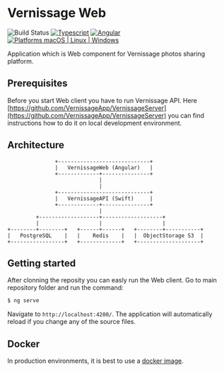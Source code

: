 # Vernissage Web

![Build Status](https://github.com/VernissageApp/VernissageWeb/actions/workflows/build.yml/badge.svg)
[![Typescript](https://img.shields.io/badge/Typescript-orange.svg?style=flat)](https://www.typescriptlang.org)
[![Angular](https://img.shields.io/badge/Angular-17-blue.svg?style=flat)](https://angular.io)
[![Platforms macOS | Linux | Windows](https://img.shields.io/badge/Platforms-macOS%20%7C%20Linux%20%7C%20Windows%20-lightgray.svg?style=flat)](https://angular.io)

Application which is Web component for Vernissage photos sharing platform.

## Prerequisites

Before you start Web client you have to run Vernissage API. Here [https://github.com/VernissageApp/VernissageServer](https://github.com/VernissageApp/VernissageServer) you can find instructions how to do it on local development environment.

## Architecture

```
               +-----------------------------+
               |   VernissageWeb (Angular)   |
               +-------------+---------------+
                             |
                             |
               +-----------------------------+
               |   VernissageAPI (Swift)     |
               +-------------+---------------+
                             |
         +-------------------+-------------------+
         |                   |                   |
+--------+--------+   +------+------+   +--------+-----------+
|   PostgreSQL    |   |    Redis    |   |  ObjectStorage S3  |
+-----------------+   +-------------+   +--------------------+
```

## Getting started

After clonning the reposity you can easly run the Web client. Go to main repository folder and run the command:

```bash
$ ng serve
```

Navigate to `http://localhost:4200/`. The application will automatically reload if you change any of the source files.

## Docker

In production environments, it is best to use a [docker image](https://hub.docker.com/repository/docker/mczachurski/vernissage-web).